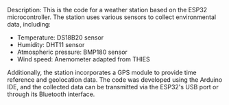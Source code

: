 Description:
This is the code for a weather station based on the ESP32 microcontroller. The station uses various sensors to collect environmental data, including:  
- Temperature: DS18B20 sensor  
- Humidity: DHT11 sensor  
- Atmospheric pressure: BMP180 sensor  
- Wind speed: Anemometer adapted from THIES  

Additionally, the station incorporates a GPS module to provide time reference and geolocation data. The code was developed using the Arduino IDE, and the collected data can be transmitted via the ESP32's USB port or through its Bluetooth interface.
